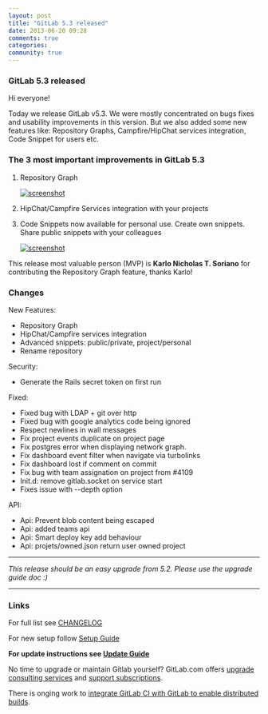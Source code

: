 ```yaml
---
layout: post
title: "GitLab 5.3 released"
date: 2013-06-20 09:28
comments: true
categories:
community: true
---
```


### GitLab 5.3 released

Hi everyone!

Today we release GitLab v5.3. We were mostly concentrated on bugs fixes and usability improvements in this version.
But we also added some new features like: Repository Graphs, Campfire/HipChat services integration, Code Snippet for users etc.

### The 3 most important improvements in GitLab 5.3

1. Repository Graph

    [![screenshot](/images/5_3/graph.png)](/images/5_3/graph.png)

2. HipChat/Campfire Services integration with your projects
3. Code Snippets now available for personal use. Create own snippets. Share public snippets with your colleagues

    [![screenshot](/images/5_3/snippets.png)](/images/5_3/snippets.png)

This release most valuable person (MVP) is __Karlo Nicholas T. Soriano__ for contributing the Repository Graph feature, thanks Karlo!

<!-- more -->

### Changes

New Features:

  * Repository Graph
  * HipChat/Campfire services integration
  * Advanced snippets: public/private, project/personal
  * Rename repository

Security:

  * Generate the Rails secret token on first run
  

Fixed:

  * Fixed bug with LDAP + git over http
  * Fixed bug with google analytics code being ignored
  * Respect newlines in wall messages
  * Fix project events duplicate on project page
  * Fix postgres error when displaying network graph.
  * Fix dashboard event filter when navigate via turbolinks
  * Fix dashboard lost if comment on commit
  * Fix bug with team assignation on project from #4109
  * Init.d: remove gitlab.socket on service start
  * Fixes issue with --depth option
  
API:

  * Api: Prevent blob content being escaped
  * Api: added teams api
  * Api: Smart deploy key add behaviour
  * Api: projets/owned.json return user owned project

- - -

_This release should be an easy upgrade from 5.2. Please use the upgrade guide doc :)_

- - -



### Links

For full list see [CHANGELOG](https://github.com/gitlabhq/gitlabhq/blob/master/CHANGELOG)

For new setup follow [Setup Guide](https://github.com/gitlabhq/gitlabhq/blob/5-3-stable/doc/install/installation.md)

__For update instructions see [Update Guide](https://github.com/gitlabhq/gitlabhq/blob/master/doc/update/5.2-to-5.3.md)__

No time to upgrade or maintain Gitlab yourself? GitLab.com offers [upgrade consulting services](http://www.gitlab.com/consultancy/) and [support subscriptions](http://www.gitlab.com/subscription/).

There is onging work to [integrate GitLab CI with GitLab to enable distributed builds](/2013/06/20/integrating-gitlab-ci-with-gitlab).
